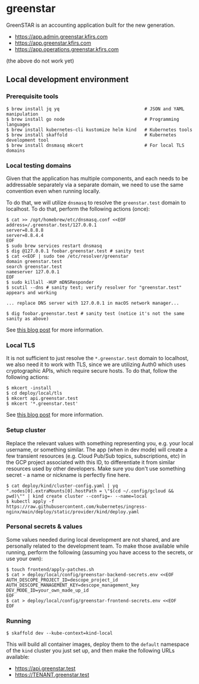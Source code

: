 # greenstar

GreenSTAR is an accounting application built for the new generation.

- https://app.admin.greenstar.kfirs.com
- https://app.greenstar.kfirs.com
- https://app.operations.greenstar.kfirs.com

(the above do not work yet)

## Local development environment

### Prerequisite tools

```shell
$ brew install jq yq                                # JSON and YAML manipulation
$ brew install go node                              # Programming languages 
$ brew install kubernetes-cli kustomize helm kind   # Kubernetes tools
$ brew install skaffold                             # Kubernetes development tool
$ brew install dnsmasq mkcert                       # For local TLS domains
```

### Local testing domains

Given that the application has multiple components, and each needs to be addressable separately via a separate domain,
we need to use the same convention even when running locally.

To do that, we will utilize `dnsmasq` to resolve the `greenstar.test` domain to localhost. To do that, perform the
following actions (once):

```shell
$ cat >> /opt/homebrew/etc/dnsmasq.conf <<EOF
address=/.greenstar.test/127.0.0.1
server=8.8.8.8
server=8.8.4.4
EOF
$ sudo brew services restart dnsmasq
$ dig @127.0.0.1 foobar.greenstar.test # sanity test
$ cat <<EOF | sudo tee /etc/resolver/greenstar
domain greenstar.test
search greenstar.test
nameserver 127.0.0.1
EOF
$ sudo killall -HUP mDNSResponder
$ scutil --dns # sanity test; verify resolver for "greenstar.test" appears and working

... replace DNS server with 127.0.0.1 in macOS network manager...

$ dig foobar.greenstar.test # sanity test (notice it's not the same sanity as above)
```

See [this blog post](https://mjpitz.com/blog/2020/10/21/local-ingress-domains-kind/) for more information.

### Local TLS

It is not sufficient to just resolve the `*.greenstar.test` domain to localhost, we also need it to work with TLS, since
we are utilizing Auth0 which uses cryptographic APIs, which require secure hosts. To do that, follow the following
actions:

```shell
$ mkcert -install
$ cd deploy/local/tls
$ mkcert api.greenstar.test
$ mkcert '*.greenstar.test'
```

See [this blog post](https://web.dev/how-to-use-local-https/) for more information.

### Setup cluster

Replace the relevant values with something representing you, e.g. your local username, or something similar. The app
(when in dev mode) will create a few transient resources (e.g. Cloud Pub/Sub topics, subscriptions, etc) in the GCP
project associated with this ID, to differentiate it from similar resources used by other developers. Make sure you
don't use something secret - a name or nickname is perfectly fine here.

```shell
$ cat deploy/kind/cluster-config.yaml | yq ".nodes[0].extraMounts[0].hostPath = \"$(cd ~/.config/gcloud && pwd)\"" | kind create cluster --config=- --name=local
$ kubectl apply -f https://raw.githubusercontent.com/kubernetes/ingress-nginx/main/deploy/static/provider/kind/deploy.yaml
```

### Personal secrets & values

Some values needed during local development are not shared, and are personally related to the development team. To make
those available while running, perform the following (assuming you have access to the secrets, or use your own):

```shell
$ touch frontend/apply-patches.sh
$ cat > deploy/local/config/greenstar-backend-secrets.env <<EOF
AUTH_DESCOPE_PROJECT_ID=descope_project_id
AUTH_DESCOPE_MANAGEMENT_KEY=descope_management_key
DEV_MODE_ID=your_own_made_up_id
EOF
$ cat > deploy/local/config/greenstar-frontend-secrets.env <<EOF
EOF
```

### Running

```shell
$ skaffold dev --kube-context=kind-local
```

This will build all container images, deploy them to the `default` namespace of the `kind` cluster you just set up, and
then make the following URLs available:

- https://api.greenstar.test
- https://TENANT.greenstar.test
